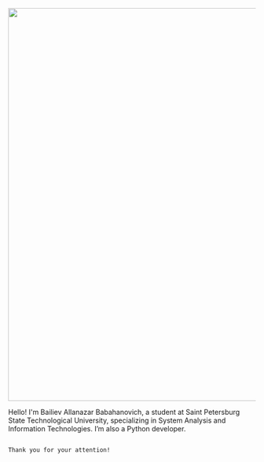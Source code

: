 <div id="header">
  <img src="https://media.giphy.com/media/V4NSR1NG2p0KeJJyr5/giphy.gif" width="800"/>
</div>

Hello! I'm Bailiev Allanazar Babahanovich,
a student at Saint Petersburg State Technological University,
specializing in System Analysis and Information Technologies. 
I’m also a Python developer. 
                                                                                                                                                                      
                                                                                                                                                                      
                                                                                          Thank you for your attention!
